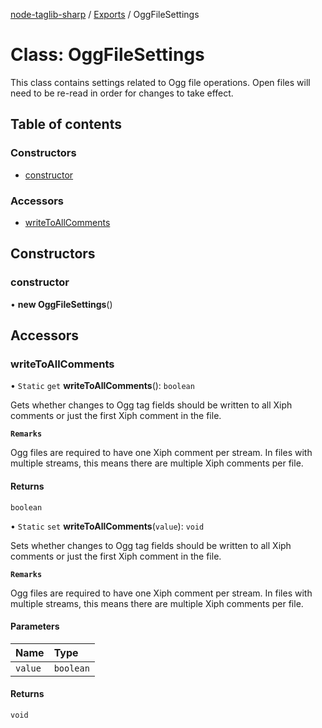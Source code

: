 [node-taglib-sharp](../README.md) / [Exports](../modules.md) / OggFileSettings

# Class: OggFileSettings

This class contains settings related to Ogg file operations. Open files will need to be re-read
in order for changes to take effect.

## Table of contents

### Constructors

- [constructor](OggFileSettings.md#constructor)

### Accessors

- [writeToAllComments](OggFileSettings.md#writetoallcomments)

## Constructors

### constructor

• **new OggFileSettings**()

## Accessors

### writeToAllComments

• `Static` `get` **writeToAllComments**(): `boolean`

Gets whether changes to Ogg tag fields should be written to all Xiph comments or just the
first Xiph comment in the file.

**`Remarks`**

Ogg files are required to have one Xiph comment per stream. In files with multiple
    streams, this means there are multiple Xiph comments per file.

#### Returns

`boolean`

• `Static` `set` **writeToAllComments**(`value`): `void`

Sets whether changes to Ogg tag fields should be written to all Xiph comments or just the
first Xiph comment in the file.

**`Remarks`**

Ogg files are required to have one Xiph comment per stream. In files with multiple
    streams, this means there are multiple Xiph comments per file.

#### Parameters

| Name | Type |
| :------ | :------ |
| `value` | `boolean` |

#### Returns

`void`
